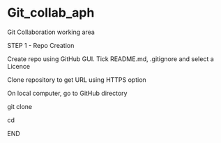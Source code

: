 # Git_collab_aph
Git Collaboration working area

STEP 1 - Repo Creation

Create repo using GitHub GUI. Tick README.md, .gitignore and select a Licence

Clone repository to get URL using HTTPS option

On local computer, go to GitHub directory

git clone <url>

cd <repository name>

END
